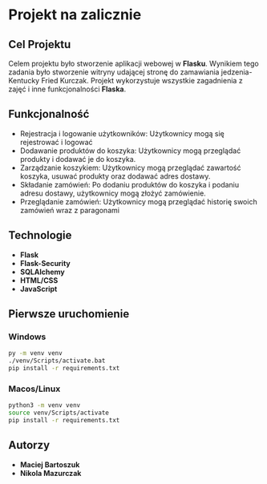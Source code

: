 # Projekt na zalicznie


## Cel Projektu
Celem projektu było stworzenie aplikacji webowej w **Flasku**. 
Wynikiem tego zadania było stworzenie witryny udającej stronę do zamawiania jedzenia- Kentucky Fried Kurczak. Projekt wykorzystuje wszystkie zagadnienia z zajęć i inne funkcjonalności **Flaska**.

## Funkcjonalność 
 - Rejestracja i logowanie użytkowników: Użytkownicy mogą się rejestrować i logować
 - Dodawanie produktów do koszyka: Użytkownicy mogą przeglądać produkty i 
 dodawać je do koszyka.
 - Zarządzanie koszykiem: Użytkownicy mogą przeglądać zawartość koszyka, usuwać produkty oraz dodawać adres dostawy.
 - Składanie zamówień: Po dodaniu produktów do koszyka i podaniu adresu dostawy, użytkownicy mogą złożyć zamówienie.
 - Przeglądanie zamówień: Użytkownicy mogą przeglądać historię swoich zamówień 
 wraz z paragonami


## Technologie
- **Flask**
- **Flask-Security**
- **SQLAlchemy**
- **HTML/CSS**
- **JavaScript**

## Pierwsze uruchomienie

### Windows
```bash
py -m venv venv
./venv/Scripts/activate.bat
pip install -r requirements.txt
```
### Macos/Linux
```bash
python3 -m venv venv
source venv/Scripts/activate
pip install -r requirements.txt
```

## Autorzy

- **Maciej Bartoszuk**
- **Nikola Mazurczak**
